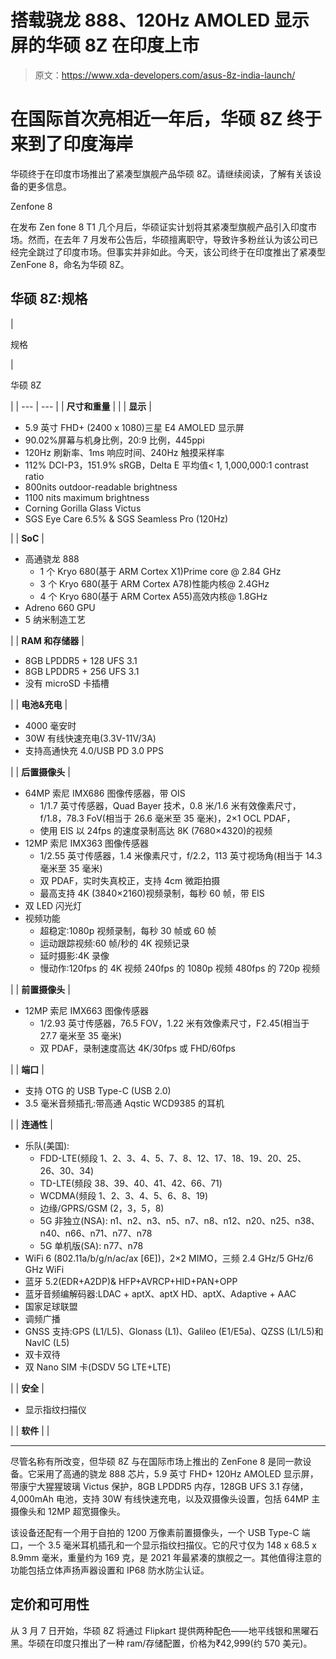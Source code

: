 # 搭载骁龙 888、120Hz AMOLED 显示屏的华硕 8Z 在印度上市

> 原文：<https://www.xda-developers.com/asus-8z-india-launch/>

# 在国际首次亮相近一年后，华硕 8Z 终于来到了印度海岸

华硕终于在印度市场推出了紧凑型旗舰产品华硕 8Z。请继续阅读，了解有关该设备的更多信息。

Zenfone 8

在发布 Zen fone 8 T1 几个月后，华硕证实计划将其紧凑型旗舰产品引入印度市场。然而，在去年 7 月发布公告后，华硕擅离职守，导致许多粉丝认为该公司已经完全跳过了印度市场。但事实并非如此。今天，该公司终于在印度推出了紧凑型 ZenFone 8，命名为华硕 8Z。

## 华硕 8Z:规格

| 

规格

 | 

华硕 8Z

 |
| --- | --- |
| **尺寸和重量** |  |
| **显示** | 

*   5.9 英寸 FHD+ (2400 x 1080)三星 E4 AMOLED 显示屏
*   90.02%屏幕与机身比例，20:9 比例，445ppi
*   120Hz 刷新率、1ms 响应时间、240Hz 触摸采样率
*   112% DCI-P3，151.9% sRGB，Delta E 平均值< 1, 1,000,000:1 contrast ratio
*   800nits outdoor-readable brightness
*   1100 nits maximum brightness
*   Corning Gorilla Glass Victus
*   SGS Eye Care 6.5% & SGS Seamless Pro (120Hz)

 |
| **SoC** | 

*   高通骁龙 888
    *   1 个 Kryo 680(基于 ARM Cortex X1)Prime core @ 2.84 GHz
    *   3 个 Kryo 680(基于 ARM Cortex A78)性能内核@ 2.4GHz
    *   4 个 Kryo 680(基于 ARM Cortex A55)高效内核@ 1.8GHz
*   Adreno 660 GPU
*   5 纳米制造工艺

 |
| **RAM 和存储器** | 

*   8GB LPDDR5 + 128 UFS 3.1
*   8GB LPDDR5 + 256 UFS 3.1
*   没有 microSD 卡插槽

 |
| **电池&充电** | 

*   4000 毫安时
*   30W 有线快速充电(3.3V-11V/3A)
*   支持高通快充 4.0/USB PD 3.0 PPS

 |
| **后置摄像头** | 

*   64MP 索尼 IMX686 图像传感器，带 OIS
    *   1/1.7 英寸传感器，Quad Bayer 技术，0.8 米/1.6 米有效像素尺寸，f/1.8，78.3 FoV(相当于 26.6 毫米至 35 毫米)，2×1 OCL PDAF，
    *   使用 EIS 以 24fps 的速度录制高达 8K (7680×4320)的视频
*   12MP 索尼 IMX363 图像传感器
    *   1/2.55 英寸传感器，1.4 米像素尺寸，f/2.2，113 英寸视场角(相当于 14.3 毫米至 35 毫米)
    *   双 PDAF，实时失真校正，支持 4cm 微距拍摄
    *   最高支持 4K (3840×2160)视频录制，每秒 60 帧，带 EIS
*   双 LED 闪光灯
*   视频功能
    *   超稳定:1080p 视频录制，每秒 30 帧或 60 帧
    *   运动跟踪视频:60 帧/秒的 4K 视频记录
    *   延时摄影:4K 录像
    *   慢动作:120fps 的 4K 视频 240fps 的 1080p 视频 480fps 的 720p 视频

 |
| **前置摄像头** | 

*   12MP 索尼 IMX663 图像传感器
    *   1/2.93 英寸传感器，76.5 FOV，1.22 米有效像素尺寸，F2.45(相当于 27.7 毫米至 35 毫米)
    *   双 PDAF，录制速度高达 4K/30fps 或 FHD/60fps

 |
| **端口** | 

*   支持 OTG 的 USB Type-C (USB 2.0)
*   3.5 毫米音频插孔:带高通 Aqstic WCD9385 的耳机

 |
| **连通性** | 

*   乐队(美国):
    *   FDD-LTE(频段 1、2、3、4、5、7、8、12、17、18、19、20、25、26、30、34)
    *   TD-LTE(频段 38、39、40、41、42、66、71)
    *   WCDMA(频段 1、2、3、4、5、6、8、19)
    *   边缘/GPRS/GSM (2，3，5，8)
    *   5G 非独立(NSA): n1、n2、n3、n5、n7、n8、n12、n20、n25、n38、n40、n66、n71、n77、n78
    *   5G 单机版(SA): n77、n78
*   WiFi 6 (802.11a/b/g/n/ac/ax [6E])，2×2 MIMO，三频 2.4 GHz/5 GHz/6 GHz WiFi
*   蓝牙 5.2(EDR+A2DP)& HFP+AVRCP+HID+PAN+OPP
*   蓝牙音频编解码器:LDAC + aptX、aptX HD、aptX、Adaptive + AAC
*   国家足球联盟
*   调频广播
*   GNSS 支持:GPS (L1/L5)、Glonass (L1)、Galileo (E1/E5a)、QZSS (L1/L5)和 NavIC (L5)
*   双卡双待
*   双 Nano SIM 卡(DSDV 5G LTE+LTE)

 |
| **安全** | 

*   显示指纹扫描仪

 |
| **软件** |  |

* * *

尽管名称有所改变，但华硕 8Z 与在国际市场上推出的 ZenFone 8 是同一款设备。它采用了高通的骁龙 888 芯片，5.9 英寸 FHD+ 120Hz AMOLED 显示屏，带康宁大猩猩玻璃 Victus 保护，8GB LPDDR5 内存，128GB UFS 3.1 存储，4,000mAh 电池，支持 30W 有线快速充电，以及双摄像头设置，包括 64MP 主摄像头和 12MP 超宽摄像头。

该设备还配有一个用于自拍的 1200 万像素前置摄像头，一个 USB Type-C 端口，一个 3.5 毫米耳机插孔和一个显示指纹扫描仪。它的尺寸仅为 148 x 68.5 x 8.9mm 毫米，重量约为 169 克，是 2021 年最紧凑的旗舰之一。其他值得注意的功能包括立体声扬声器设置和 IP68 防水防尘认证。

## 定价和可用性

从 3 月 7 日开始，华硕 8Z 将通过 Flipkart 提供两种配色——地平线银和黑曜石黑。华硕在印度只推出了一种 ram/存储配置，价格为₹42,999(约 570 美元)。